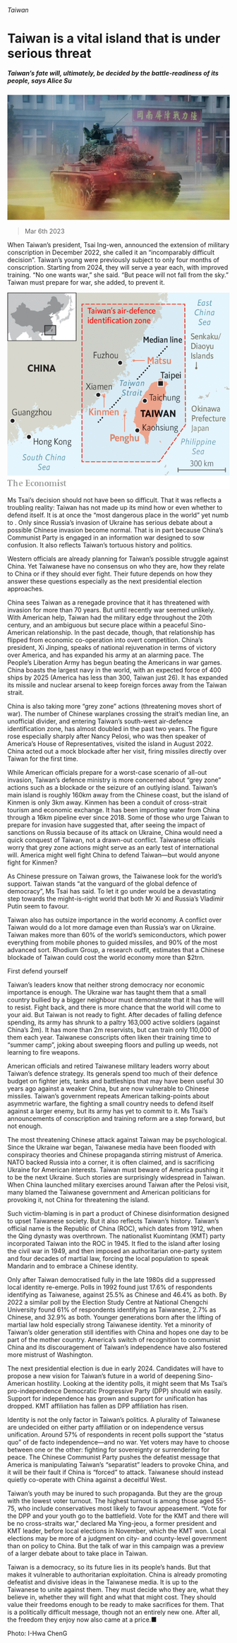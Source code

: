 ###### Taiwan

# Taiwan is a vital island that is under serious threat 

##### Taiwan’s fate will, ultimately, be decided by the battle-readiness of its people, says Alice Su 

![image](images/20230304_SRP045.jpg) 

> Mar 6th 2023 

When Taiwan’s president, Tsai Ing-wen, announced the extension of military conscription in December 2022, she called it an “incomparably difficult decision”. Taiwan’s young were previously subject to only four months of conscription. Starting from 2024, they will serve a year each, with improved training. “No one wants war,” she said. “But peace will not fall from the sky.” Taiwan must prepare for war, she added, to prevent it.

![image](images/20230304_SRM957.png) 


Ms Tsai’s decision should not have been so difficult. That it was reflects a troubling reality: Taiwan has not made up its mind how or even whether to defend itself. It is at once the “most dangerous place in the world” yet numb to . Only since Russia’s invasion of Ukraine has serious debate about a possible Chinese invasion become normal. That is in part because China’s Communist Party is engaged in an information war designed to sow confusion. It also reflects Taiwan’s tortuous history and politics. 

Western officials are already planning for Taiwan’s possible struggle against China. Yet Taiwanese have no consensus on who they are, how they relate to China or if they should ever fight. Their future depends on how they answer these questions especially as the next presidential election approaches. 

China sees Taiwan as a renegade province that it has threatened with invasion for more than 70 years. But until recently war seemed unlikely. With American help, Taiwan had the military edge throughout the 20th century, and an ambiguous but secure place within a peaceful Sino-American relationship. In the past decade, though, that relationship has flipped from economic co-operation into overt competition. China’s president, Xi Jinping, speaks of national rejuvenation in terms of victory over America, and has expanded his army at an alarming pace. The People’s Liberation Army has begun beating the Americans in war games. China boasts the largest navy in the world, with an expected force of 400 ships by 2025 (America has less than 300, Taiwan just 26). It has expanded its missile and nuclear arsenal to keep foreign forces away from the Taiwan strait.

China is also taking more “grey zone” actions (threatening moves short of war). The number of Chinese warplanes crossing the strait’s median line, an unofficial divider, and entering Taiwan’s south-west air-defence identification zone, has almost doubled in the past two years. The figure rose especially sharply after Nancy Pelosi, who was then speaker of America’s House of Representatives, visited the island in August 2022. China acted out a mock blockade after her visit, firing missiles directly over Taiwan for the first time.

While American officials prepare for a worst-case scenario of all-out invasion, Taiwan’s defence ministry is more concerned about “grey zone” actions such as a blockade or the seizure of an outlying island. Taiwan’s main island is roughly 160km away from the Chinese coast, but the island of Kinmen is only 3km away. Kinmen has been a conduit of cross-strait tourism and economic exchange. It has been importing water from China through a 16km pipeline ever since 2018. Some of those who urge Taiwan to prepare for invasion have suggested that, after seeing the impact of sanctions on Russia because of its attack on Ukraine, China would need a quick conquest of Taiwan, not a drawn-out conflict. Taiwanese officials worry that grey zone actions might serve as an early test of international will. America might well fight China to defend Taiwan—but would anyone fight for Kinmen?

As Chinese pressure on Taiwan grows, the Taiwanese look for the world’s support. Taiwan stands “at the vanguard of the global defence of democracy”, Ms Tsai has said. To let it go under would be a devastating step towards the might-is-right world that both Mr Xi and Russia’s Vladimir Putin seem to favour. 


Taiwan also has outsize importance in the world economy. A conflict over Taiwan would do a lot more damage even than Russia’s war on Ukraine. Taiwan makes more than 60% of the world’s semiconductors, which power everything from mobile phones to guided missiles, and 90% of the most advanced sort. Rhodium Group, a research outfit, estimates that a Chinese blockade of Taiwan could cost the world economy more than $2trn.

First defend yourself

Taiwan’s leaders know that neither strong democracy nor economic importance is enough. The Ukraine war has taught them that a small country bullied by a bigger neighbour must demonstrate that it has the will to resist. Fight back, and there is more chance that the world will come to your aid. But Taiwan is not ready to fight. After decades of falling defence spending, its army has shrunk to a paltry 163,000 active soldiers (against China’s 2m). It has more than 2m reservists, but can train only 110,000 of them each year. Taiwanese conscripts often liken their training time to “summer camp”, joking about sweeping floors and pulling up weeds, not learning to fire weapons. 

American officials and retired Taiwanese military leaders worry about Taiwan’s defence strategy. Its generals spend too much of their defence budget on fighter jets, tanks and battleships that may have been useful 30 years ago against a weaker China, but are now vulnerable to Chinese missiles. Taiwan’s government repeats American talking-points about asymmetric warfare, the fighting a small country needs to defend itself against a larger enemy, but its army has yet to commit to it. Ms Tsai’s announcements of conscription and training reform are a step forward, but not enough.

The most threatening Chinese attack against Taiwan may be psychological. Since the Ukraine war began, Taiwanese media have been flooded with conspiracy theories and Chinese propaganda stirring mistrust of America. NATO backed Russia into a corner, it is often claimed, and is sacrificing Ukraine for American interests. Taiwan must beware of America pushing it to be the next Ukraine. Such stories are surprisingly widespread in Taiwan. When China launched military exercises around Taiwan after the Pelosi visit, many blamed the Taiwanese government and American politicians for provoking it, not China for threatening the island.


Such victim-blaming is in part a product of Chinese disinformation designed to upset Taiwanese society. But it also reflects Taiwan’s history. Taiwan’s official name is the Republic of China (ROC), which dates from 1912, when the Qing dynasty was overthrown. The nationalist Kuomintang (KMT) party incorporated Taiwan into the ROC in 1945. It fled to the island after losing the civil war in 1949, and then imposed an authoritarian one-party system and four decades of martial law, forcing the local population to speak Mandarin and to embrace a Chinese identity. 

Only after Taiwan democratised fully in the late 1980s did a suppressed local identity re-emerge. Polls in 1992 found just 17.6% of respondents identifying as Taiwanese, against 25.5% as Chinese and 46.4% as both. By 2022 a similar poll by the Election Study Centre at National Chengchi University found 61% of respondents identifying as Taiwanese, 2.7% as Chinese, and 32.9% as both. Younger generations born after the lifting of martial law hold especially strong Taiwanese identity. Yet a minority of Taiwan’s older generation still identifies with China and hopes one day to be part of the mother country. America’s switch of recognition to communist China and its discouragement of Taiwan’s independence have also fostered more mistrust of Washington. 

The next presidential election is due in early 2024. Candidates will have to propose a new vision for Taiwan’s future in a world of deepening Sino-American hostility. Looking at the identity polls, it might seem that Ms Tsai’s pro-independence Democratic Progressive Party (DPP) should win easily. Support for independence has grown and support for unification has dropped. KMT affiliation has fallen as DPP affiliation has risen.

Identity is not the only factor in Taiwan’s politics. A plurality of Taiwanese are undecided on either party affiliation or on independence versus unification. Around 57% of respondents in recent polls support the “status quo” of de facto independence—and no war. Yet voters may have to choose between one or the other: fighting for sovereignty or surrendering for peace. The Chinese Communist Party pushes the defeatist message that America is manipulating Taiwan’s “separatist” leaders to provoke China, and it will be their fault if China is “forced” to attack. Taiwanese should instead quietly co-operate with China against a deceitful West.

Taiwan’s youth may be inured to such propaganda. But they are the group with the lowest voter turnout. The highest turnout is among those aged 55-75, who include conservatives most likely to favour appeasement. “Vote for the DPP and your youth go to the battlefield. Vote for the KMT and there will be no cross-straits war,” declared Ma Ying-jeou, a former president and KMT leader, before local elections in November, which the KMT won. Local elections may be more of a judgment on city- and county-level government than on policy to China. But the talk of war in this campaign was a preview of a larger debate about to take place in Taiwan.

Taiwan is a democracy, so its future lies in its people’s hands. But that makes it vulnerable to authoritarian exploitation. China is already promoting defeatist and divisive ideas in the Taiwanese media. It is up to the Taiwanese to unite against them. They must decide who they are, what they believe in, whether they will fight and what that might cost. They should value their freedoms enough to be ready to make sacrifices for them. That is a politically difficult message, though not an entirely new one. After all, the freedom they enjoy now also came at a price.■

Photo: I-Hwa ChenG

